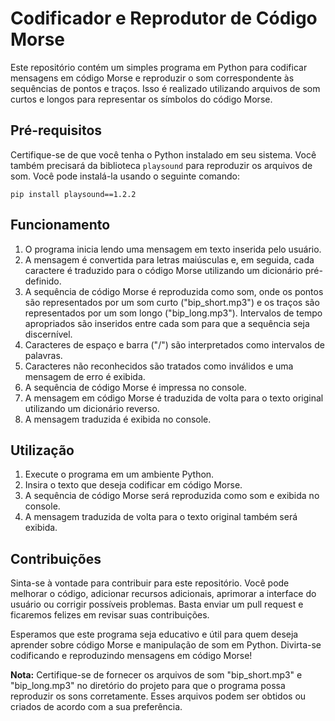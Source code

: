# Codificador e Reprodutor de Código Morse

Este repositório contém um simples programa em Python para codificar mensagens em código Morse e reproduzir o som correspondente às sequências de pontos e traços. Isso é realizado utilizando arquivos de som curtos e longos para representar os símbolos do código Morse.

## Pré-requisitos

Certifique-se de que você tenha o Python instalado em seu sistema. Você também precisará da biblioteca `playsound` para reproduzir os arquivos de som. Você pode instalá-la usando o seguinte comando:

```
pip install playsound==1.2.2
```

## Funcionamento

1. O programa inicia lendo uma mensagem em texto inserida pelo usuário.
2. A mensagem é convertida para letras maiúsculas e, em seguida, cada caractere é traduzido para o código Morse utilizando um dicionário pré-definido.
3. A sequência de código Morse é reproduzida como som, onde os pontos são representados por um som curto ("bip_short.mp3") e os traços são representados por um som longo ("bip_long.mp3"). Intervalos de tempo apropriados são inseridos entre cada som para que a sequência seja discernível.
4. Caracteres de espaço e barra ("/") são interpretados como intervalos de palavras.
5. Caracteres não reconhecidos são tratados como inválidos e uma mensagem de erro é exibida.
6. A sequência de código Morse é impressa no console.
7. A mensagem em código Morse é traduzida de volta para o texto original utilizando um dicionário reverso.
8. A mensagem traduzida é exibida no console.

## Utilização

1. Execute o programa em um ambiente Python.
2. Insira o texto que deseja codificar em código Morse.
3. A sequência de código Morse será reproduzida como som e exibida no console.
4. A mensagem traduzida de volta para o texto original também será exibida.

## Contribuições

Sinta-se à vontade para contribuir para este repositório. Você pode melhorar o código, adicionar recursos adicionais, aprimorar a interface do usuário ou corrigir possíveis problemas. Basta enviar um pull request e ficaremos felizes em revisar suas contribuições.

Esperamos que este programa seja educativo e útil para quem deseja aprender sobre código Morse e manipulação de som em Python. Divirta-se codificando e reproduzindo mensagens em código Morse!

**Nota:** Certifique-se de fornecer os arquivos de som "bip_short.mp3" e "bip_long.mp3" no diretório do projeto para que o programa possa reproduzir os sons corretamente. Esses arquivos podem ser obtidos ou criados de acordo com a sua preferência.
